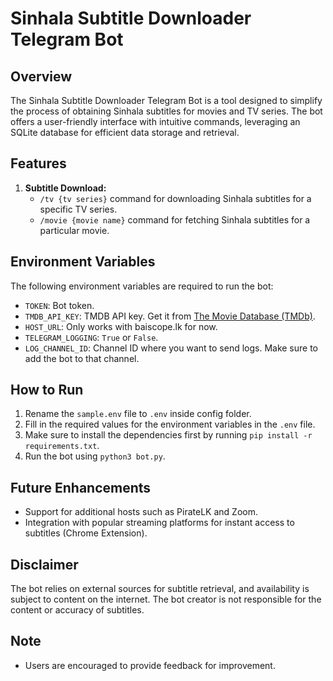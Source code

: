 # Sinhala Subtitle Downloader Telegram Bot

## Overview

The Sinhala Subtitle Downloader Telegram Bot is a tool designed to simplify the process of obtaining Sinhala subtitles for movies and TV series. The bot offers a user-friendly interface with intuitive commands, leveraging an SQLite database for efficient data storage and retrieval.

## Features

1. **Subtitle Download:**
   - `/tv {tv series}` command for downloading Sinhala subtitles for a specific TV series.
   - `/movie {movie name}` command for fetching Sinhala subtitles for a particular movie.

## Environment Variables

The following environment variables are required to run the bot:

- `TOKEN`: Bot token.
- `TMDB_API_KEY`: TMDB API key. Get it from [The Movie Database (TMDb)](https://www.themoviedb.org/settings/api).
- `HOST_URL`: Only works with baiscope.lk for now.
- `TELEGRAM_LOGGING`: `True` or `False`.
- `LOG_CHANNEL_ID`: Channel ID where you want to send logs. Make sure to add the bot to that channel.

## How to Run

1. Rename the `sample.env` file to `.env` inside config folder.
2. Fill in the required values for the environment variables in the `.env` file.
3. Make sure to install the dependencies first by running `pip install -r requirements.txt`.
4. Run the bot using `python3 bot.py`.

## Future Enhancements

- Support for additional hosts such as PirateLK and Zoom.
- Integration with popular streaming platforms for instant access to subtitles (Chrome Extension).

## Disclaimer

The bot relies on external sources for subtitle retrieval, and availability is subject to content on the internet. The bot creator is not responsible for the content or accuracy of subtitles.

## Note

- Users are encouraged to provide feedback for improvement.
